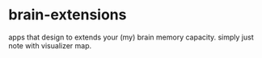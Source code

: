 # brain-extensions
apps that design to extends your (my) brain memory capacity. simply just note with visualizer map.
